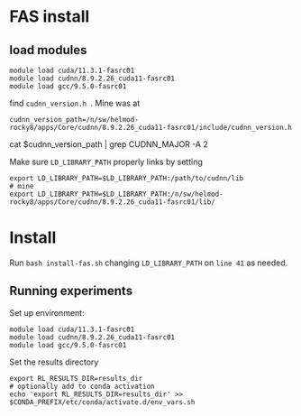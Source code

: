 # FAS install

## load modules
```
module load cuda/11.3.1-fasrc01
module load cudnn/8.9.2.26_cuda11-fasrc01
module load gcc/9.5.0-fasrc01
```


find `cudnn_version.h `. Mine was at 
```
cudnn_version_path=/n/sw/helmod-rocky8/apps/Core/cudnn/8.9.2.26_cuda11-fasrc01/include/cudnn_version.h
```
cat $cudnn_version_path | grep CUDNN_MAJOR -A 2

Make sure `LD_LIBRARY_PATH` properly links by setting
```
export LD_LIBRARY_PATH=$LD_LIBRARY_PATH:/path/to/cudnn/lib
# mine
export LD_LIBRARY_PATH=$LD_LIBRARY_PATH:/n/sw/helmod-rocky8/apps/Core/cudnn/8.9.2.26_cuda11-fasrc01/lib/
```

# Install
Run `bash install-fas.sh` changing `LD_LIBRARY_PATH` on `line 41` as needed.


## Running experiments

Set up environment:
```
module load cuda/11.3.1-fasrc01  
module load cudnn/8.9.2.26_cuda11-fasrc01
module load gcc/9.5.0-fasrc01
```

Set the results directory
```
export RL_RESULTS_DIR=results_dir
# optionally add to conda activation
echo 'export RL_RESULTS_DIR=results_dir' >> $CONDA_PREFIX/etc/conda/activate.d/env_vars.sh
```